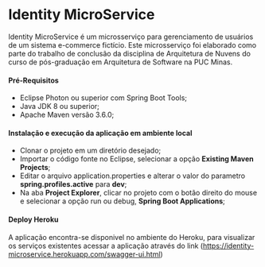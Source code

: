 # Identity MicroService

Identity MicroService é um microsserviço para gerenciamento de usuários de um sistema e-commerce fictício. 
Este microsserviço foi elaborado como parte do trabalho de conclusão da disciplina de Arquitetura de Nuvens do curso de pós-graduação em Arquitetura de Software na PUC Minas.

#### Pré-Requisitos
- Eclipse Photon ou superior com Spring Boot Tools;
- Java JDK 8 ou superior;
- Apache Maven versão 3.6.0;

#### Instalação e execução da aplicação em ambiente local
- Clonar o projeto em um diretório desejado;
- Importar o código fonte no Eclipse, selecionar a opção **Existing Maven Projects**; 
- Editar o arquivo application.properties e alterar o valor do parametro **spring.profiles.active** para **dev**;
- Na aba **Project Explorer**, clicar no projeto com o botão direito do mouse e selecionar a opção run ou debug, **Spring Boot Applications**;

#### Deploy Heroku

A aplicação encontra-se disponivel no ambiente do Heroku, para visualizar os serviços existentes acessar a aplicação através do link 
(https://identity-microservice.herokuapp.com/swagger-ui.html)


